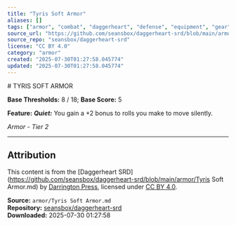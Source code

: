 ```yaml
---
title: "Tyris Soft Armor"
aliases: []
tags: ["armor", "combat", "daggerheart", "defense", "equipment", "gear", "reference", "srd", "ttrpg"]
source_url: "https://github.com/seansbox/daggerheart-srd/blob/main/armor/Tyris Soft Armor.md"
source_repo: "seansbox/daggerheart-srd"
license: "CC BY 4.0"
category: "armor"
created: "2025-07-30T01:27:58.045774"
updated: "2025-07-30T01:27:58.045774"
---
```


﻿# TYRIS SOFT ARMOR

**Base Thresholds:** 8 / 18; **Base Score:** 5

**Feature:** ***Quiet:*** You gain a +2 bonus to rolls you make to move silently.

*Armor - Tier 2*

---

## Attribution

This content is from the [Daggerheart SRD](https://github.com/seansbox/daggerheart-srd/blob/main/armor/Tyris Soft Armor.md) by [Darrington Press](https://darringtonpress.com/), licensed under [CC BY 4.0](https://creativecommons.org/licenses/by/4.0/).

**Source:** `armor/Tyris Soft Armor.md`  
**Repository:** [seansbox/daggerheart-srd](https://github.com/seansbox/daggerheart-srd)  
**Downloaded:** 2025-07-30 01:27:58


